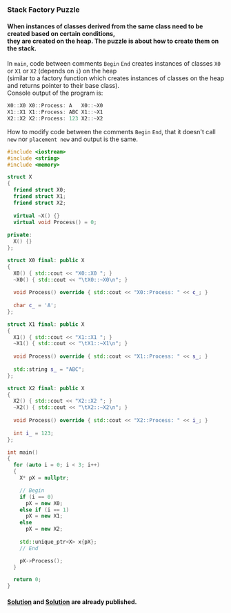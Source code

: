 ### Stack Factory Puzzle

#### When instances of classes derived from the same class need to be created based on certain conditions,<br/>they are created on the heap. The puzzle is about how to create them on the stack.


In `main`, code between comments `Begin` `End` creates instances of classes `X0` or `X1` or `X2` (depends on `i`) on the heap<br/>
(similar to a factory function which creates instances of classes on the heap and returns pointer to their base class).<br/>
Console output of the program is:
```C++
X0::X0 X0::Process: A   X0::~X0
X1::X1 X1::Process: ABC	X1::~X1
X2::X2 X2::Process: 123	X2::~X2
```
How to modify code between the comments `Begin` `End`, that it doesn't call `new` nor `placement new` and output is the same.<br/>

```C++
#include <iostream>
#include <string>
#include <memory>

struct X
{
  friend struct X0;
  friend struct X1;
  friend struct X2;
  
  virtual ~X() {}
  virtual void Process() = 0;
  
private:
  X() {}
};

struct X0 final: public X
{
  X0() { std::cout << "X0::X0 "; }
  ~X0() { std::cout << "\tX0::~X0\n"; }
    
  void Process() override { std::cout << "X0::Process: " << c_; }
  
  char c_ = 'A';
};

struct X1 final: public X
{
  X1() { std::cout << "X1::X1 "; }
  ~X1() { std::cout << "\tX1::~X1\n"; }
    
  void Process() override { std::cout << "X1::Process: " << s_; }
  
  std::string s_ = "ABC";
};

struct X2 final: public X
{
  X2() { std::cout << "X2::X2 "; }
  ~X2() { std::cout << "\tX2::~X2\n"; }
    
  void Process() override { std::cout << "X2::Process: " << i_; }
  
  int i_ = 123;
};

int main()
{
  for (auto i = 0; i < 3; i++) 
  {
    X* pX = nullptr;

    // Begin 
    if (i == 0)
      pX = new X0;
    else if (i == 1)
      pX = new X1;
    else 
      pX = new X2;
      
    std::unique_ptr<X> x{pX};    
    // End

    pX->Process();
  }

  return 0;
}
```

#### [Solution](https://twitter.com/isocpp/status/1039615649759211520) and [Solution](https://github.com/amarmer/Stack-Factory-Puzzle/pull/2) are already published. 
